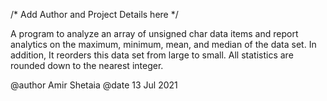 /* Add Author and Project Details here */

A program to analyze an array of unsigned char data items and report analytics on the maximum, minimum, mean, and median of the data set.
In addition, It reorders this data set from large to small. All statistics are rounded down to the nearest integer.

@author Amir Shetaia
@date 13 Jul 2021

